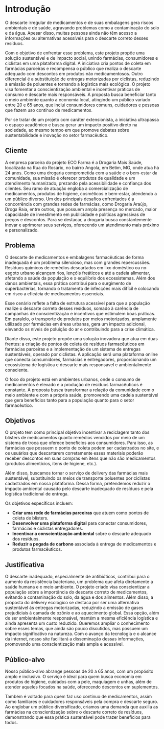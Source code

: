 # Introdução
O descarte irregular de medicamentos e de suas embalagens gera riscos ambientais e de saúde, agravando problemas como a contaminação do solo e da água. Apesar disso, muitas pessoas ainda não têm acesso a informações ou alternativas acessíveis para o descarte correto desses resíduos.

Com o objetivo de enfrentar esse problema, este projeto propõe uma solução sustentável e de impacto social, unindo farmácias, consumidores e ciclistas em uma plataforma digital. A iniciativa cria pontos de coleta em farmácias parceiras e recompensa o público que realiza o descarte adequado com descontos em produtos não medicamentosos. Outro diferencial é a substituição de entregas motorizadas por ciclistas, reduzindo a emissão de poluentes e tornando a logística mais ecológica. O projeto visa fomentar a conscientização ambiental e incentivar práticas de consumo e descarte mais responsáveis. A proposta busca beneficiar tanto o meio ambiente quanto a economia local, atingindo um público variado entre 20 e 65 anos, que inclui consumidores comuns, cuidadores e pessoas que fazem uso contínuo de medicamentos.

Por se tratar de um projeto com caráter extensionista, a iniciativa ultrapassa o espaço acadêmico e busca gerar um impacto positivo direto na sociedade, ao mesmo tempo em que promove debates sobre sustentabilidade e inovação no setor farmacêutico.

## Cliente 
A empresa parceira do projeto ECO Farma é a Drogaria Mais Saúde, localizada na Rua do Rosário, no bairro Angola, em Betim, MG, onde atua há 24 anos. Como uma drogaria comprometida com a saúde e o bem-estar da comunidade, sua missão é oferecer produtos de qualidade e um atendimento humanizado, prezando pela acessibilidade e confiança dos clientes. Seu ramo de atuação engloba a comercialização de medicamentos, produtos de higiene, cosméticos e bem-estar, atendendo a um público diverso. 
Um dos principais desafios enfrentados é a concorrência com grandes redes de farmácias, como Drogaria Araújo, Droga Raia, entre outros, que possuem ampla presença no mercado, maior capacidade de investimento em publicidade e políticas agressivas de preços e descontos. Para se destacar, a drogaria busca constantemente inovar e aprimorar seus serviços, oferecendo um atendimento mais próximo e personalizado.

## Problema
O descarte de medicamentos e embalagens farmacêuticas de forma inadequada é um problema silencioso, mas com grandes repercussões. Resíduos químicos de remédios descartados em lixo doméstico ou no esgoto urbano alcançam rios, lençóis freáticos e até a cadeia alimentar, afetando a saúde da população e o equilíbrio dos ecossistemas. Além dos danos ambientais, essa prática contribui para o surgimento de superbactérias, tornando o tratamento de infecções mais difícil e colocando em risco a eficácia de medicamentos essenciais.

Esse cenário reflete a falta de estrutura acessível para que a população realize o descarte correto desses resíduos, somado à carência de campanhas de conscientização e incentivos que estimulem boas práticas. Em paralelo, o transporte de produtos por meios motorizados, amplamente utilizado por farmácias em áreas urbanas, gera um impacto adicional, elevando os níveis de poluição do ar e contribuindo para a crise climática.

Diante disso, este projeto propõe uma solução inovadora que atua em duas frentes: a criação de pontos de coleta de resíduos farmacêuticos em farmácias parceiras e a implementação de um sistema de entregas sustentáveis, operado por ciclistas. A aplicação será uma plataforma online que conecta consumidores, farmácias e entregadores, proporcionando um ecossistema de logística e descarte mais responsável e ambientalmente consciente.

O foco do projeto está em ambientes urbanos, onde o consumo de medicamentos é elevado e a produção de resíduos farmacêuticos é constante. A proposta busca transformar a relação da comunidade com o meio ambiente e com a própria saúde, promovendo uma cadeia sustentável que gera benefícios tanto para a população quanto para o setor farmacêutico.

## Objetivos

O projeto tem como principal objetivo incentivar a reciclagem tanto dos blisters de medicamentos quanto remédios vencidos por meio de um sistema de troca que oferece benefícios aos consumidores. Para isso, as farmácias que possuem o ponto de coleta podem ser cadastrados no site, e os usuários que descartarem corretamente esses materiais poderão receber descontos em suas compras em itens que não são medicamentos (produtos alimentícios, itens de higiene, etc.).

Além disso, buscamos tornar o serviço de delivery das farmácias mais sustentável, substituindo os meios de transporte poluentes por ciclistas cadastrados em nossa plataforma. Dessa forma, pretendemos reduzir o impacto ambiental causado pelo descarte inadequado de resíduos e pela logística tradicional de entrega.

Os objetivos específicos incluem:

- **Criar uma rede de farmácias parceiras** que atuem como pontos de coleta de blisters.
- **Desenvolver uma plataforma digital** para conectar consumidores, farmácias e ciclistas entregadores.
- **Incentivar a conscientização ambiental** sobre o descarte adequado dos resíduos.
- **Reduzir a pegada de carbono** associada à entrega de medicamentos e produtos farmacêuticos.

## Justificativa

O descarte inadequado, especialmente de antibióticos, contribui para o aumento da resistência bacteriana, um problema que afeta diretamente a saúde humana e o meio ambiente. O projeto criado visa conscientizar a população sobre a importância do descarte correto de medicamentos, evitando a contaminação do solo, da água e dos alimentos. Além disso, a proposta do delivery ecológico se destaca por ser uma alternativa sustentável às entregas motorizadas, reduzindo a emissão de gases prejudiciais à camada de ozônio e ao aquecimento global. Essa opção, além de ser ambientalmente responsável, mantém a mesma eficiência logística e ainda apresenta um custo reduzido. Queremos ampliar o conhecimento sobre esses temas, que ainda são pouco discutidos, mas possuem um impacto significativo na natureza. Com o avanço da tecnologia e o alcance da internet, nosso site facilitará a disseminação dessas informações, promovendo uma conscientização mais ampla e acessível. 

## Público-alvo

Nosso público-alvo abrange pessoas de 20 a 65 anos, com um propósito amplo e inclusivo. O serviço é ideal para quem busca economia em produtos de higiene, cuidados com a pele, maquiagem e unhas, além de atender aqueles focados na saúde, oferecendo descontos em suplementos.  

Também é voltado para quem faz uso contínuo de medicamentos, assim como familiares e cuidadores responsáveis pela compra e descarte seguro. Ao englobar um público diversificado, criamos uma demanda que auxilia as farmácias na conscientização sobre o descarte correto de resíduos, demonstrando que essa prática sustentável pode trazer benefícios para todos.
